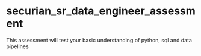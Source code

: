 # securian_sr_data_engineer_assessment
This assessment will test your basic understanding of python, sql and data pipelines
